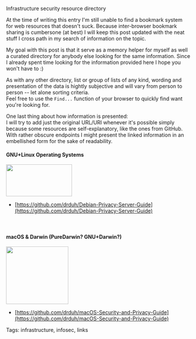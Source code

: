 Infrastructure security resource directory

At the time of writing this entry I'm still unable to find a bookmark system for web resources that doesn't suck. Because inter-browser bookmark sharing is cumbersone (at best) I will keep this post updated with the neat stuff I cross path in my search of information on the topic.

My goal with this post is that it serve as a memory helper for myself as well a curated directory for anybody else looking for the same information. Since I already spent time looking for the information provided here I hope you won't have to :)

As with any other directory, list or group of lists of any kind, wording and presentation of the data is hightly subjective and will vary from person to person -- let alone sorting criteria.
<br/>Feel free to use the ```Find...``` function of your browser to quickly find want you're looking for.

One last thing about how information is presented:
<br/>I will try to add just the original URL/URI whenever it's possible simply because some resources are self-explanatory, like the ones from GitHub.
<br/>With rather obscure endpoints I might present the linked information in an embellished form for the sake of readability. 

#### GNU+Linux Operating Systems

<img src="https://raw.githubusercontent.com/i90rr/i90rr.github.io/master/resources/img/debian-logo1.png" style="width: 180px; height: 87px">
<br/>

* [https://github.com/drduh/Debian-Privacy-Server-Guide](https://github.com/drduh/Debian-Privacy-Server-Guide)
<br/><br/><br/>

#### macOS & Darwin (PureDarwin? GNU+Darwin?)

<img src="https://raw.githubusercontent.com/i90rr/i90rr.github.io/master/resources/img/Mac-OS-logo1.jpeg" style="width: 170px; height: 157px">
<br/>

* [https://github.com/drduh/macOS-Security-and-Privacy-Guide](https://github.com/drduh/macOS-Security-and-Privacy-Guide)

Tags: infrastructure, infosec, links
